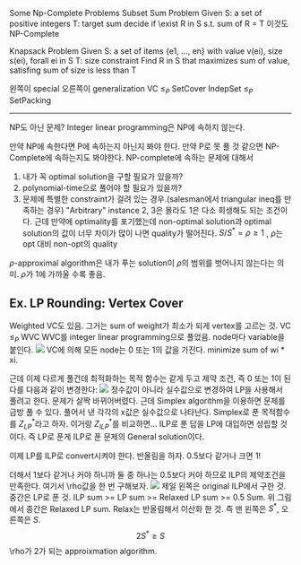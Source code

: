 Some Np-Complete Problems
Subset Sum Problem
Given S: a set of positive integers
T: target sum
decide if \exist R in S s.t. sum of R = T
이것도 NP-Complete

Knapsack Problem
Given S: a set of items {e1, ..., en} with value v(ei), size s(ei), forall ei in S
T: size constraint
Find R in S that maximizes sum of value, satisfing sum of size is less than T

왼쪽이 special 오른쪽이 generalization
VC $\leq_P$ SetCover
IndepSet $\leq_P$ SetPacking

---
NP도 아닌 문제?
Integer linear programming은 NP에 속하지 않는다.

만약 NP에 속한다면 P에 속하는지 아닌지 봐야 한다. 만약 P로 못 풀 것 같으면 NP-Complete에 속하는지도 봐야한다. 
NP-complete에 속하는 문제에 대해서
1. 내가 꼭 optimal solution을 구할 필요가 있을까?
2. polynomial-time으로 풀어야 할 필요가 있을까?
3. 문제에 특별한 constraint가 걸려 있는 경우.(salesman에서 triangular ineq를 만족하는 경우)
   "Arbitrary" instance
2, 3은 몰라도 1은 다소 희생해도 되는 조건이다.
근데 만약에 optimality를 포기했는데 non-optimal solution과 optimal solution의 값이 너무 차이가 많이 나면 quality가 떨어진다.
$S / S^* = \rho \geq 1$   , $\rho$는 opt 대비 non-opt의 quality

$\rho$-approximal algorithm은 내가 푸는 solution이 $\rho$의 범위를 벗어나지 않는다는 의미. $\rho$가 1에 가까울 수록 좋음.

## Ex. LP Rounding: Vertex Cover
Weighted VC도 있음. 그거는 sum of weight가 최소가 되게 vertex를 고르는 것.
VC $\leq_P$ WVC
WVC를 integer linear programming으로 풀었음.
node마다 variable을 붙인다.
![](https://i.imgur.com/Rq4BBQc.png)
VC에 의해 모든 node는 0 또는 1의 값을 가진다.
minimize sum of wi \* xi.

근데 이제 다르게 풀건데
최적화하는 목적 함수는 같게 두고 제약 조건, 즉 0 또는 1이 된다를 다음과 같이 변경한다:
![](https://i.imgur.com/z7tYOGr.png)
정수값이 아니라 실수값으로 변경하여 LP을 사용해서 풀려고 한다.
문제가 살짝 바뀌어버렸다.
근데 Simplex algorithm을 이용하면 문제를 금방 풀 수 있다. 풀어서 낸 각각의 x값은 실수값으로 나타난다.
Simplex로 푼 목적함수를 $Z^*_{LP}$라고 하자. 이거랑 $Z^*_{ILP}$를 비교하면...
ILP로 푼 답을 LP에 대입하면 성립할 것이다.
즉 LP로 푼게 ILP로 푼 문제의 General solution이다.

이제 LP를 ILP로 convert시켜야 한다.
반올림을 하자. 0.5보다 같거나 크면 1!

더해서 1보다 같거나 커야 하니까 둘 중 하나는 0.5보다 커야 하므로 ILP의 제약조건을 만족한다.
여기서 \rho값을 한 번 구해보자.
![](https://i.imgur.com/OFjFc0p.png)
제일 왼쪽은 original ILP에서 구한 것. 중간은 LP로 푼 것. 
ILP sum >= LP sum >= Relaxed LP sum >= 0.5 Sum.
위 그림에서 중간은 Relaxed LP sum. 
Relax는 반올림해서 이산화 한 것.
즉 맨 왼쪽은 $S^*$, 오른쪽은 $S$. 
$$2S^* \geq S$$
\rho가 2가 되는 approixmation algorithm.

